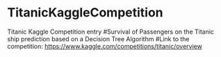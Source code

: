 # TitanicKaggleCompetition
 Titanic Kaggle Competition entry 
 #Survival of Passengers on the Titanic ship prediction based on a Decision Tree Algorithm
#Link to the competition: https://www.kaggle.com/competitions/titanic/overview
